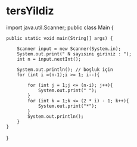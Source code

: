 # tersYildiz
import java.util.Scanner;
public class Main {

    public static void main(String[] args) {

        Scanner input = new Scanner(System.in);
        System.out.print(" N sayısını giriniz : ");
        int n = input.nextInt();
        
        System.out.println(); // boşluk için
        for (int i =(n-1);i >= 1; i--){         

            for (int j = 1;j <= (n-i); j++){       
                System.out.print(" ");
            }
            for (int k = 1;k <= (2 * i) - 1; k++){   
                System.out.print("*");
            }
            System.out.println();
        }
    }
}
